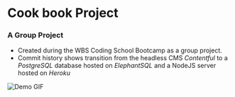 # Cook book Project

### A Group Project
- Created during the WBS Coding School Bootcamp as a group project.
- Commit history shows transition from the headless CMS *Contentful* to a *PostgreSQL* database hosted on *ElephantSQL* and a NodeJS server hosted on *Heroku*

![Demo GIF](gif.gif)
